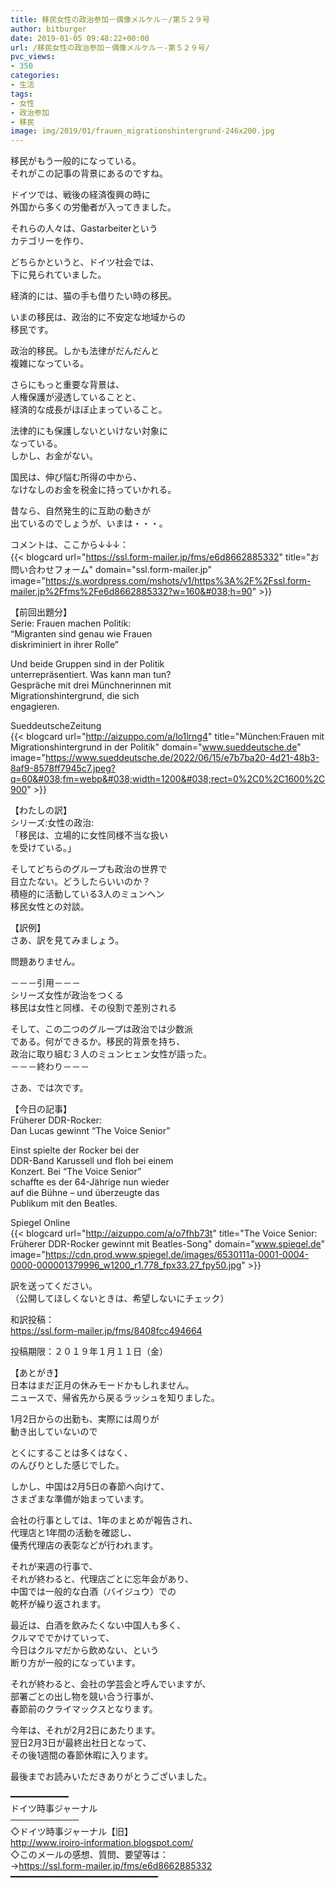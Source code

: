 ```yaml
---
title: 移民女性の政治参加－偶像メルケル－/第５２９号
author: bitburger
date: 2019-01-05 09:48:22+00:00
url: /移民女性の政治参加－偶像メルケル－-第５２９号/
pvc_views:
- 350
categories:
- 生活
tags:
- 女性
- 政治参加
- 移民
image: img/2019/01/frauen_migrationshintergrund-246x200.jpg
---
```

移民がもう一般的になっている。  
それがこの記事の背景にあるのですね。  
  
ドイツでは、戦後の経済復興の時に  
外国から多くの労働者が入ってきました。  
  
それらの人々は、Gastarbeiterという  
カテゴリーを作り、  
  
どちらかというと、ドイツ社会では、  
下に見られていました。 

経済的には、猫の手も借りたい時の移民。  
  
いまの移民は、政治的に不安定な地域からの  
移民です。  
  
政治的移民。しかも法律がだんだんと  
複雑になっている。  
  
さらにもっと重要な背景は、  
人権保護が浸透していることと、  
経済的な成長がほぼ止まっていること。  
  
法律的にも保護しないといけない対象に  
なっている。  
しかし、お金がない。  
  
国民は、伸び悩む所得の中から、  
なけなしのお金を税金に持っていかれる。 

昔なら、自然発生的に互助の動きが  
出ているのでしょうが、いまは・・・。 

コメントは、ここから↓↓↓：  
{{< blogcard url="https://ssl.form-mailer.jp/fms/e6d8662885332" title="&#12362;&#21839;&#12356;&#21512;&#12431;&#12379;&#12501;&#12457;&#12540;&#12512;" domain="ssl.form-mailer.jp" image="https://s.wordpress.com/mshots/v1/https%3A%2F%2Fssl.form-mailer.jp%2Ffms%2Fe6d8662885332?w=160&#038;h=90" >}} 

【前回出題分】  
Serie: Frauen machen Politik:  
&#8220;Migranten sind genau wie Frauen  
diskriminiert in ihrer Rolle&#8221;  
  
Und beide Gruppen sind in der Politik  
unterrepräsentiert. Was kann man tun?  
Gespräche mit drei Münchnerinnen mit  
Migrationshintergrund, die sich  
engagieren.  
  
SueddeutscheZeitung  
{{< blogcard url="http://aizuppo.com/a/lo1lrng4" title="München:Frauen mit Migrationshintergrund in der Politik" domain="www.sueddeutsche.de" image="https://www.sueddeutsche.de/2022/06/15/e7b7ba20-4d21-48b3-8af9-8578ff7945c7.jpeg?q=60&#038;fm=webp&#038;width=1200&#038;rect=0%2C0%2C1600%2C900" >}} 

【わたしの訳】  
シリーズ:女性の政治:  
「移民は、立場的に女性同様不当な扱い  
を受けている。」  
  
そしてどちらのグループも政治の世界で  
目立たない。どうしたらいいのか？  
積極的に活動している3人のミュンヘン  
移民女性との対談。 

【訳例】  
さあ、訳を見てみましょう。  
  
問題ありません。 

－－－引用－－－  
シリーズ女性が政治をつくる  
移民は女性と同様、その役割で差別される  
  
そして、この二つのグループは政治では少数派  
である。何ができるか。移民的背景を持ち、  
政治に取り組む３人のミュンヒェン女性が語った。  
－－－終わり－－－ 

さあ、では次です。  
  
【今日の記事】  
Früherer DDR-Rocker:  
Dan Lucas gewinnt &#8220;The Voice Senior&#8221;  
  
Einst spielte der Rocker bei der  
DDR-Band Karussell und floh bei einem  
Konzert. Bei &#8220;The Voice Senior&#8221;  
schaffte es der 64-Jährige nun wieder  
auf die Bühne &#8211; und überzeugte das  
Publikum mit den Beatles.  
  
Spiegel Online  
{{< blogcard url="http://aizuppo.com/a/o7fhb73t" title="The Voice Senior: Früherer DDR-Rocker gewinnt mit Beatles-Song" domain="www.spiegel.de" image="https://cdn.prod.www.spiegel.de/images/6530111a-0001-0004-0000-000001379996_w1200_r1.778_fpx33.27_fpy50.jpg" >}} 

訳を送ってください。  
（公開してほしくないときは、希望しないにチェック）  
  
和訳投稿：  
 <a rel="noopener" href="https://ssl.form-mailer.jp/fms/8408fcc494664" target="_blank">https://ssl.form-mailer.jp/fms/8408fcc494664</a>  
  
投稿期限：２０１９年１月１１日（金） 

【あとがき】  
日本はまだ正月の休みモードかもしれません。  
ニュースで、帰省先から戻るラッシュを知りました。  
  
1月2日からの出勤も、実際には周りが  
動き出していないので  
  
とくにすることは多くはなく、  
のんびりとした感じでした。  
  
しかし、中国は2月5日の春節へ向けて、  
さまざまな準備が始まっています。  
  
会社の行事としては、1年のまとめが報告され、  
代理店と1年間の活動を確認し、  
優秀代理店の表彰などが行われます。  
  
それが来週の行事で、  
それが終わると、代理店ごとに忘年会があり、  
中国では一般的な白酒（バイジュウ）での  
乾杯が繰り返されます。  
  
最近は、白酒を飲みたくない中国人も多く、  
クルマででかけていって、  
今日はクルマだから飲めない、という  
断り方が一般的になっています。  
  
それが終わると、会社の学芸会と呼んでいますが、  
部署ごとの出し物を競い合う行事が、  
春節前のクライマックスとなります。  
  
今年は、それが2月2日にあたります。  
翌日2月3日が最終出社日となって、  
その後1週間の春節休暇に入ります。  
  
最後までお読みいただきありがとうございました。 

━━━━━━━━━━━  
ドイツ時事ジャーナル  
───────────  
◇ドイツ時事ジャーナル【旧】  
<a rel="noopener" href="http://www.iroiro-information.blogspot.com/" target="_blank">http://www.iroiro-information.blogspot.com/</a>  
◇このメールの感想、質問、要望等は：  
-><a rel="noopener" href="https://ssl.form-mailer.jp/fms/e6d8662885332" target="_blank">https://ssl.form-mailer.jp/fms/e6d8662885332</a>  
━━━━━━━━━━━━━━━━━━━━━━━━━━━━